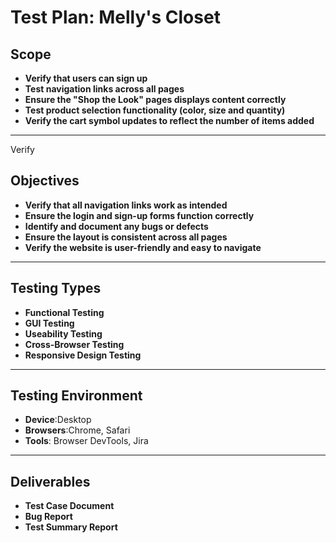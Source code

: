 # Test Plan: Melly's Closet

## Scope 

- **Verify that users can sign up**
- **Test navigation links across all pages**
- **Ensure the "Shop the Look" pages displays content correctly**
- **Test product selection functionality (color, size and quantity)**
- **Verify the cart symbol updates to reflect the number of items added**

---
Verify
## Objectives

- **Verify that all navigation links work as intended**
- **Ensure the login and sign-up forms function correctly**
- **Identify and document any bugs or defects**
- **Ensure the layout is consistent across all pages**
- **Verify the website is user-friendly and easy to navigate**

---

## Testing Types

- **Functional Testing**
- **GUI Testing**
- **Useability Testing**
- **Cross-Browser Testing**
- **Responsive Design Testing**

---

##  Testing Environment

- **Device**:Desktop
- **Browsers**:Chrome, Safari
- **Tools**: Browser DevTools, Jira

---

## Deliverables

- **Test Case Document**
- **Bug Report**
- **Test Summary Report**
